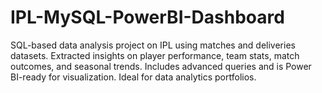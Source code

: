 # IPL-MySQL-PowerBI-Dashboard
SQL-based data analysis project on IPL using matches and deliveries datasets. Extracted insights on player performance, team stats, match outcomes, and seasonal trends. Includes advanced queries and is Power BI-ready for visualization. Ideal for data analytics portfolios.
